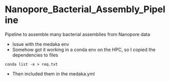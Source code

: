 # Nanopore_Bacterial_Assembly_Pipeline
Pipeline to assemble many bacterial assemblies from Nanopore data

* Issue with the medaka env
* Somehow got it working in a conda env on the HPC, so I copied the dependencies to files

```
conda list -e > req.txt
```

* Then included them in the medaka.yml
